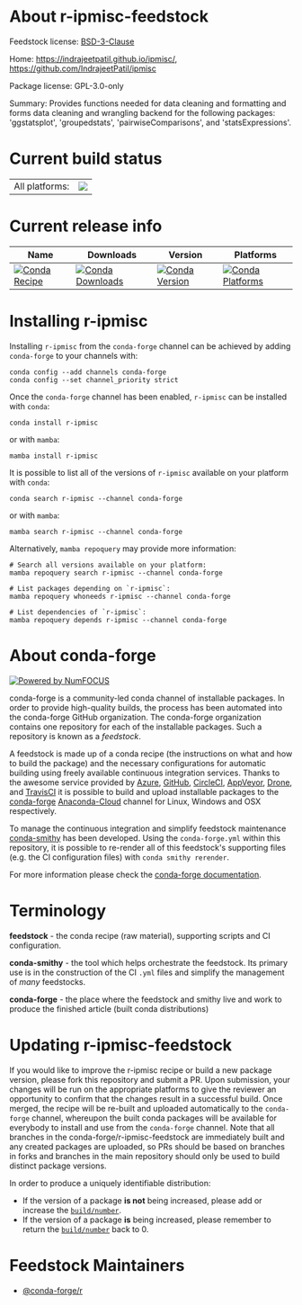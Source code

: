 About r-ipmisc-feedstock
========================

Feedstock license: [BSD-3-Clause](https://github.com/conda-forge/r-ipmisc-feedstock/blob/main/LICENSE.txt)

Home: https://indrajeetpatil.github.io/ipmisc/, https://github.com/IndrajeetPatil/ipmisc

Package license: GPL-3.0-only

Summary: Provides functions needed for data cleaning and formatting and forms data cleaning and wrangling backend for the following packages: 'ggstatsplot', 'groupedstats', 'pairwiseComparisons', and 'statsExpressions'.

Current build status
====================


<table><tr><td>All platforms:</td>
    <td>
      <a href="https://dev.azure.com/conda-forge/feedstock-builds/_build/latest?definitionId=9048&branchName=main">
        <img src="https://dev.azure.com/conda-forge/feedstock-builds/_apis/build/status/r-ipmisc-feedstock?branchName=main">
      </a>
    </td>
  </tr>
</table>

Current release info
====================

| Name | Downloads | Version | Platforms |
| --- | --- | --- | --- |
| [![Conda Recipe](https://img.shields.io/badge/recipe-r--ipmisc-green.svg)](https://anaconda.org/conda-forge/r-ipmisc) | [![Conda Downloads](https://img.shields.io/conda/dn/conda-forge/r-ipmisc.svg)](https://anaconda.org/conda-forge/r-ipmisc) | [![Conda Version](https://img.shields.io/conda/vn/conda-forge/r-ipmisc.svg)](https://anaconda.org/conda-forge/r-ipmisc) | [![Conda Platforms](https://img.shields.io/conda/pn/conda-forge/r-ipmisc.svg)](https://anaconda.org/conda-forge/r-ipmisc) |

Installing r-ipmisc
===================

Installing `r-ipmisc` from the `conda-forge` channel can be achieved by adding `conda-forge` to your channels with:

```
conda config --add channels conda-forge
conda config --set channel_priority strict
```

Once the `conda-forge` channel has been enabled, `r-ipmisc` can be installed with `conda`:

```
conda install r-ipmisc
```

or with `mamba`:

```
mamba install r-ipmisc
```

It is possible to list all of the versions of `r-ipmisc` available on your platform with `conda`:

```
conda search r-ipmisc --channel conda-forge
```

or with `mamba`:

```
mamba search r-ipmisc --channel conda-forge
```

Alternatively, `mamba repoquery` may provide more information:

```
# Search all versions available on your platform:
mamba repoquery search r-ipmisc --channel conda-forge

# List packages depending on `r-ipmisc`:
mamba repoquery whoneeds r-ipmisc --channel conda-forge

# List dependencies of `r-ipmisc`:
mamba repoquery depends r-ipmisc --channel conda-forge
```


About conda-forge
=================

[![Powered by
NumFOCUS](https://img.shields.io/badge/powered%20by-NumFOCUS-orange.svg?style=flat&colorA=E1523D&colorB=007D8A)](https://numfocus.org)

conda-forge is a community-led conda channel of installable packages.
In order to provide high-quality builds, the process has been automated into the
conda-forge GitHub organization. The conda-forge organization contains one repository
for each of the installable packages. Such a repository is known as a *feedstock*.

A feedstock is made up of a conda recipe (the instructions on what and how to build
the package) and the necessary configurations for automatic building using freely
available continuous integration services. Thanks to the awesome service provided by
[Azure](https://azure.microsoft.com/en-us/services/devops/), [GitHub](https://github.com/),
[CircleCI](https://circleci.com/), [AppVeyor](https://www.appveyor.com/),
[Drone](https://cloud.drone.io/welcome), and [TravisCI](https://travis-ci.com/)
it is possible to build and upload installable packages to the
[conda-forge](https://anaconda.org/conda-forge) [Anaconda-Cloud](https://anaconda.org/)
channel for Linux, Windows and OSX respectively.

To manage the continuous integration and simplify feedstock maintenance
[conda-smithy](https://github.com/conda-forge/conda-smithy) has been developed.
Using the ``conda-forge.yml`` within this repository, it is possible to re-render all of
this feedstock's supporting files (e.g. the CI configuration files) with ``conda smithy rerender``.

For more information please check the [conda-forge documentation](https://conda-forge.org/docs/).

Terminology
===========

**feedstock** - the conda recipe (raw material), supporting scripts and CI configuration.

**conda-smithy** - the tool which helps orchestrate the feedstock.
                   Its primary use is in the construction of the CI ``.yml`` files
                   and simplify the management of *many* feedstocks.

**conda-forge** - the place where the feedstock and smithy live and work to
                  produce the finished article (built conda distributions)


Updating r-ipmisc-feedstock
===========================

If you would like to improve the r-ipmisc recipe or build a new
package version, please fork this repository and submit a PR. Upon submission,
your changes will be run on the appropriate platforms to give the reviewer an
opportunity to confirm that the changes result in a successful build. Once
merged, the recipe will be re-built and uploaded automatically to the
`conda-forge` channel, whereupon the built conda packages will be available for
everybody to install and use from the `conda-forge` channel.
Note that all branches in the conda-forge/r-ipmisc-feedstock are
immediately built and any created packages are uploaded, so PRs should be based
on branches in forks and branches in the main repository should only be used to
build distinct package versions.

In order to produce a uniquely identifiable distribution:
 * If the version of a package **is not** being increased, please add or increase
   the [``build/number``](https://docs.conda.io/projects/conda-build/en/latest/resources/define-metadata.html#build-number-and-string).
 * If the version of a package **is** being increased, please remember to return
   the [``build/number``](https://docs.conda.io/projects/conda-build/en/latest/resources/define-metadata.html#build-number-and-string)
   back to 0.

Feedstock Maintainers
=====================

* [@conda-forge/r](https://github.com/conda-forge/r/)

